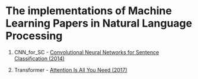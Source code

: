 # The implementations of Machine Learning Papers in Natural Language Processing

01. CNN_for_SC - [Convolutional Neural Networks for Sentence Classification (2014)](https://www.aclweb.org/anthology/D14-1181.pdf)

02. Transformer - [Attention Is All You Need (2017)](https://arxiv.org/pdf/1706.03762.pdf)
